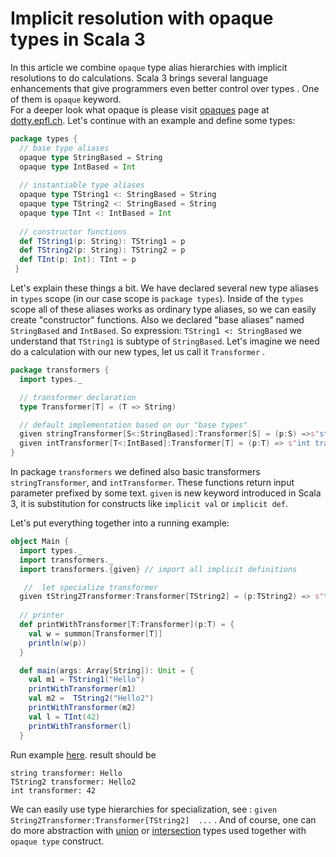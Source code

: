 # Implicit resolution with opaque types in Scala 3  

In this article we combine `opaque` type alias hierarchies with implicit resolutions  to do calculations.
Scala 3 brings several language enhancements that give programmers even better control over types . One  of them is  ```opaque``` keyword.  
For a deeper look what opaque is please visit  [opaques](http://dotty.epfl.ch/docs/reference/other-new-features/opaques.html) page at [dotty.epfl.ch](dotty.epfl.ch). 
Let's continue with an example and define some types:

```scala
package types {
  // base type aliases  
  opaque type StringBased = String
  opaque type IntBased = Int
  
  // instantiable type aliases 
  opaque type TString1 <: StringBased = String
  opaque type TString2 <: StringBased = String
  opaque type TInt <: IntBased = Int
  
  // constructor functions  
  def TString1(p: String): TString1 = p
  def TString2(p: String): TString2 = p
  def TInt(p: Int): TInt = p
 }
```

Let's explain these things a bit.
We have declared several new type aliases in `types` scope (in our case scope is `package types`). Inside of the `types` scope all of these aliases works as ordinary type aliases, so we can easily create "constructor" functions. Also we declared "base aliases"  named `StringBased` and `IntBased`.  So expression:  `TString1 <: StringBased` we understand that `TString1` is subtype of `StringBased`. 
Let's imagine we need do a calculation with our new types,  let us call it  `Transformer` .  

```scala
package transformers {
  import types._

  // transformer declaration   
  type Transformer[T] = (T => String)

  // default implementation based on our "base types"
  given stringTransformer[S<:StringBased]:Transformer[S] = (p:S) =>s"string transformer: ${p}"
  given intTransformer[T<:IntBased]:Transformer[T] = (p:T) => s"int transformer: ${p}"
}
```

In package `transformers` we defined also basic transformers `stringTransformer`, and `intTransformer`. These functions return input parameter prefixed by some text.
`given` is new keyword introduced in Scala 3, it is substitution for constructs like `implicit val` or `implicit def`.

Let's put everything together into a running example: 

```scala
object Main {
  import types._
  import transformers._
  import transformers.{given} // import all implicit definitions

   //  let specialize transformer 
  given tString2Transformer:Transformer[TString2] = (p:TString2) => s"tString2 transformer: ${p}"
 
  // printer
  def printWithTransformer[T:Transformer](p:T) = {
    val w = summon[Transformer[T]]
    println(w(p))
  }

  def main(args: Array[String]): Unit = {
    val m1 = TString1("Hello")
    printWithTransformer(m1)
    val m2 =  TString2("Hello2")
    printWithTransformer(m2)
    val l = TInt(42)
    printWithTransformer(l)
  }    
```

Run example  [here](https://scastie.scala-lang.org/TBgn23cqQa6kcC70yQmemg).  result should be 

```string transformer: Hello
string transformer: Hello
TString2 transformer: Hello2
int transformer: 42
```

We can easily use type hierarchies for specialization, see : `given  String2Transformer:Transformer[TString2]  ...` .
And of course, one can do more abstraction with [union](http://dotty.epfl.ch/docs/reference/new-types/union-types.html) or [intersection](http://dotty.epfl.ch/docs/reference/new-types/intersection-types.html) types used together with `opaque type` construct.
